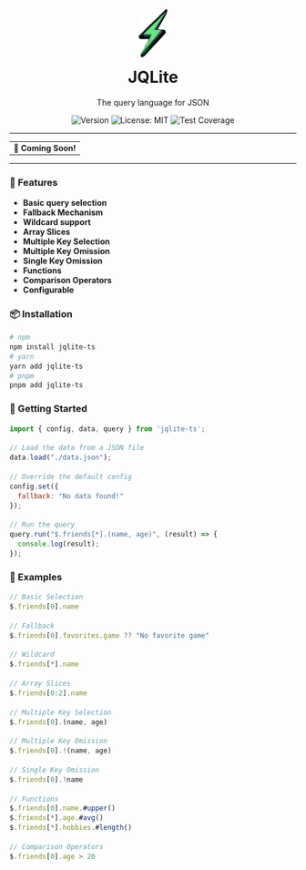 <div align="center" style="margin-top: 40px">
    <img src="./public/svg-logo-bg-trans-cropped.svg" alt="JQLite Logo" width="50px"/>
    <h1 style="margin-top: 15px;">JQLite</h1>
    <p>The query language for JSON</p>
</div>

<p align="center">
  <img src="https://img.shields.io/badge/version-0.0.1-green?style=flat-square" alt="Version" />
  <img src="https://img.shields.io/badge/License-MIT-blue.svg?style=flat-square" alt="License: MIT">
  <img src="https://img.shields.io/codecov/c/github/Jay-Karia/jqlite?style=flat-square"alt="Test Coverage">
</p>

---

<table align="center">
  <tr>
    <td align="center">
      <strong>🚀 Coming Soon!</strong><br>
    </td>
  </tr>
</table>

---

### 🌟 Features

- **Basic query selection**
- **Fallback Mechanism**
- **Wildcard support**
- **Array Slices**
- **Multiple Key Selection**
- **Multiple Key Omission**
- **Single Key Omission**
- **Functions**
- **Comparison Operators**
- **Configurable**

### 📦 Installation

```sh
# npm
npm install jqlite-ts
# yarn
yarn add jqlite-ts
# pnpm
pnpm add jqlite-ts
```

### 🚀 Getting Started

```js
import { config, data, query } from 'jqlite-ts';

// Load the data from a JSON file
data.load("./data.json");

// Override the default config
config.set({
  fallback: "No data found!"
});

// Run the query
query.run("$.friends[*].(name, age)", (result) => {
  console.log(result);
});

```

### 📌 Examples

```js
// Basic Selection
$.friends[0].name

// Fallback
$.friends[0].favorites.game ?? "No favorite game"

// Wildcard
$.friends[*].name

// Array Slices
$.friends[0:2].name

// Multiple Key Selection
$.friends[0].(name, age)

// Multiple Key Omission
$.friends[0].!(name, age)

// Single Key Omission
$.friends[0].!name

// Functions
$.friends[0].name.#upper()
$.friends[*].age.#avg()
$.friends[*].hobbies.#length()

// Comparison Operators
$.friends[0].age > 20
```
